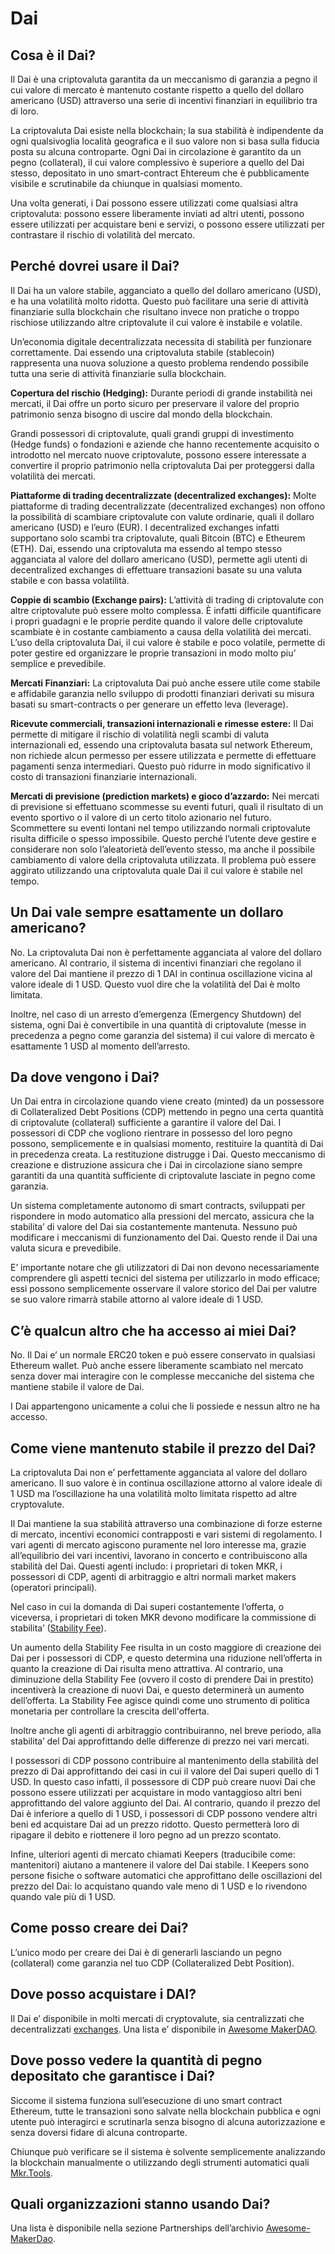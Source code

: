 # Dai

## Cosa è il Dai?

Il Dai è una criptovaluta garantita da un meccanismo di garanzia a pegno il cui valore di mercato è mantenuto costante rispetto a quello del dollaro americano \(USD\) attraverso una serie di incentivi finanziari in equilibrio tra di loro.

La criptovaluta Dai esiste nella blockchain; la sua stabilità è indipendente da ogni qualsivoglia località geografica e il suo valore non si basa sulla fiducia posta su alcuna controparte. Ogni Dai in circolazione è garantito da un pegno \(collateral\), il cui valore complessivo è superiore a quello del Dai stesso, depositato in uno smart-contract Ehtereum che è pubblicamente visibile e scrutinabile da chiunque in qualsiasi momento.

Una volta generati, i Dai possono essere utilizzati come qualsiasi altra criptovaluta: possono essere liberamente inviati ad altri utenti, possono essere utilizzati per acquistare beni e servizi, o possono essere utilizzati per contrastare il rischio di volatilità del mercato.

## Perché dovrei usare il Dai?

Il Dai ha un valore stabile, agganciato a quello del dollaro americano \(USD\), e ha una volatilità molto ridotta. Questo può facilitare una serie di attività finanziarie sulla blockchain che risultano invece non pratiche o troppo rischiose utilizzando altre criptovalute il cui valore è instabile e volatile.

Un’economia digitale decentralizzata necessita di stabilità per funzionare correttamente. Dai essendo una criptovaluta stabile \(stablecoin\) rappresenta una nuova soluzione a questo problema rendendo possibile tutta una serie di attività finanziarie sulla blockchain.

**Copertura del rischio \(Hedging\):** Durante periodi di grande instabilità nei mercati, il Dai offre un porto sicuro per preservare il valore del proprio patrimonio senza bisogno di uscire dal mondo della blockchain.

Grandi possessori di criptovalute, quali grandi gruppi di investimento \(Hedge funds\) o fondazioni e aziende che hanno recentemente acquisito o introdotto nel mercato nuove criptovalute, possono essere interessate a convertire il proprio patrimonio nella criptovaluta Dai per proteggersi dalla volatilità dei mercati.

**Piattaforme di trading decentralizzate \(decentralized exchanges\):** Molte piattaforme di trading decentralizzate \(decentralized exchanges\) non offono la possibilità di scambiare criptovalute con valute ordinarie, quali il dollaro americano \(USD\) e l’euro \(EUR\). I decentralized exchanges infatti supportano solo scambi tra criptovalute, quali Bitcoin \(BTC\) e Etheurem \(ETH\). Dai, essendo una criptovaluta ma essendo al tempo stesso agganciata al valore del dollaro americano \(USD\), permette agli utenti di decentralized exchanges di effettuare transazioni basate su una valuta stabile e con bassa volatilità.

**Coppie di scambio \(Exchange pairs\):** L’attività di trading di criptovalute con altre criptovalute può essere molto complessa. È infatti difficile quantificare i propri guadagni e le proprie perdite quando il valore delle criptovalute scambiate è in costante cambiamento a causa della volatilità dei mercati. L’uso della criptovaluta Dai, il cui valore è stabile e poco volatile, permette di poter gestire ed organizzare le proprie transazioni in modo molto piu’ semplice e prevedibile.

**Mercati Finanziari:** La criptovaluta Dai può anche essere utile come stabile e affidabile garanzia nello sviluppo di prodotti finanziari derivati su misura basati su smart-contracts o per generare un effetto leva \(leverage\).

**Ricevute commerciali, transazioni internazionali e rimesse estere:** Il Dai permette di mitigare il rischio di volatilità negli scambi di valuta internazionali ed, essendo una criptovaluta basata sul network Ethereum, non richiede alcun permesso per essere utilizzata e permette di effettuare pagamenti senza intermediari. Questo può ridurre in modo significativo il costo di transazioni finanziarie internazionali.

**Mercati di previsione \(prediction markets\) e gioco d’azzardo:** Nei mercati di previsione si effettuano scommesse su eventi futuri, quali il risultato di un evento sportivo o il valore di un certo titolo azionario nel futuro. Scommettere su eventi lontani nel tempo utilizzando normali criptovalute risulta difficile o spesso impossibile. Questo perché l’utente deve gestire e considerare non solo l’aleatorietà dell’evento stesso, ma anche il possibile cambiamento di valore della criptovaluta utilizzata. Il problema può essere aggirato utilizzando una criptovaluta quale Dai il cui valore è stabile nel tempo.

## Un Dai vale sempre esattamente un dollaro americano?

No. La criptovaluta Dai non è perfettamente agganciata al valore del dollaro americano. Al contrario, il sistema di incentivi finanziari che regolano il valore del Dai mantiene il prezzo di 1 DAI in continua oscillazione vicina al valore ideale di 1 USD. Questo vuol dire che la volatilità del Dai è molto limitata.

Inoltre, nel caso di un arresto d’emergenza \(Emergency Shutdown\) del sistema, ogni Dai è convertibile in una quantità di criptovalute \(messe in precedenza a pegno come garanzia del sistema\) il cui valore di mercato è esattamente 1 USD al momento dell’arresto.

## Da dove vengono i Dai?

Un Dai entra in circolazione quando viene creato \(minted\) da un possessore di Collateralized Debt Positions \(CDP\) mettendo in pegno una certa quantità di criptovalute \(collateral\) sufficiente a garantire il valore del Dai. I possessori di CDP che vogliono rientrare in possesso del loro pegno possono, semplicemente e in qualsiasi momento, restituire la quantità di Dai in precedenza creata. La restituzione distrugge i Dai. Questo meccanismo di creazione e distruzione assicura che i Dai in circolazione siano sempre garantiti da una quantità sufficiente di criptovalute lasciate in pegno come garanzia.

Un sistema completamente autonomo di smart contracts, sviluppati per rispondere in modo automatico alla pressioni del mercato, assicura che la stabilita’ di valore del Dai sia costantemente mantenuta. Nessuno può modificare i meccanismi di funzionamento del Dai. Questo rende il Dai una valuta sicura e prevedibile.

E’ importante notare che gli utilizzatori di Dai non devono necessariamente comprendere gli aspetti tecnici del sistema per utilizzarlo in modo efficace; essi possono semplicemente osservare il valore storico del Dai per valutre se suo valore rimarrà stabile attorno al valore ideale di 1 USD.

## C’è qualcun altro che ha accesso ai miei Dai?

No. Il Dai e’ un normale ERC20 token e può essere conservato in qualsiasi Ethereum wallet. Può anche essere liberamente scambiato nel mercato senza dover mai interagire con le complesse meccaniche del sistema che mantiene stabile il valore de Dai.

I Dai appartengono unicamente a colui che li possiede e nessun altro ne ha accesso.

## Come viene mantenuto stabile il prezzo del Dai?

La criptovaluta Dai non e’ perfettamente agganciata al valore del dollaro americano. Il suo valore è in continua oscillazione attorno al valore ideale di 1 USD ma l’oscillazione ha una volatilità molto limitata rispetto ad altre cryptovalute.

Il Dai mantiene la sua stabilità attraverso una combinazione di forze esterne di mercato, incentivi economici contrapposti e vari sistemi di regolamento. I vari agenti di mercato agiscono puramente nel loro interesse ma, grazie all’equilibrio dei vari incentivi, lavorano in concerto e contribuiscono alla stabilità del Dai. Questi agenti includo: i proprietari di token MKR, i possessori di CDP, agenti di arbitraggio e altri normali market makers \(operatori principali\).

Nel caso in cui la domanda di Dai superi costantemente l’offerta, o viceversa, i proprietari di token MKR devono modificare la commissione di stabilita’ \([Stability Fee](https://github.com/makerdao/community/blob/master/faqs/stability-fee.md#what-is-the-stability-fee)\).

Un aumento della Stability Fee risulta in un costo maggiore di creazione dei Dai per i possessori di CDP, e questo determina una riduzione nell’offerta in quanto la creazione di Dai risulta meno attrattiva. Al contrario, una diminuzione della Stability Fee \(ovvero il costo di prendere Dai in prestito\) incentiverà la creazione di nuovi Dai, e questo determinerà un aumento dell’offerta. La Stability Fee agisce quindi come uno strumento di politica monetaria per controllare la crescita dell'offerta.

Inoltre anche gli agenti di arbitraggio contribuiranno, nel breve periodo, alla stabilita’ del Dai approfittando delle differenze di prezzo nei vari mercati.

I possessori di CDP possono contribuire al mantenimento della stabilità del prezzo di Dai approfittando dei casi in cui il valore del Dai superi quello di 1 USD. In questo caso infatti, il possessore di CDP può creare nuovi Dai che possono essere utilizzati per acquistare in modo vantaggioso altri beni approfittando del valore aggiunto del Dai. Al contrario, quando il prezzo del Dai è inferiore a quello di 1 USD, i possessori di CDP possono vendere altri beni ed acquistare Dai ad un prezzo ridotto. Questo permetterà loro di ripagare il debito e riottenere il loro pegno ad un prezzo scontato.

Infine, ulteriori agenti di mercato chiamati Keepers \(traducibile come: mantenitori\) aiutano a mantenere il valore del Dai stabile. I Keepers sono persone fisiche o software automatici che approfittano delle oscillazioni del prezzo del Dai: lo acquistano quando vale meno di 1 USD e lo rivendono quando vale più di 1 USD.

## Come posso creare dei Dai?

L’unico modo per creare dei Dai è di generarli lasciando un pegno \(collateral\) come garanzia nel tuo CDP \(Collateralized Debt Position\).

## Dove posso acquistare i DAI?

Il Dai e’ disponibile in molti mercati di cryptovalute, sia centralizzati che decentralizzati [exchanges](https://coinmarketcap.com/currencies/dai/#markets). Una lista e’ disponibile in [Awesome MakerDAO](https://github.com/makerdao/awesome-makerdao#trade-your-dai).

## Dove posso vedere la quantità di pegno depositato che garantisce i Dai?

Siccome il sistema funziona sull’esecuzione di uno smart contract Ethereum, tutte le transazioni sono salvate nella blockchain pubblica e ogni utente può interagirci e scrutinarla senza bisogno di alcuna autorizzazione e senza doversi fidare di alcuna controparte.

Chiunque può verificare se il sistema è solvente semplicemente analizzando la blockchain manualmente o utilizzando degli strumenti automatici quali [Mkr.Tools](https://mkr.tools).

## Quali organizzazioni stanno usando Dai?

Una lista è disponibile nella sezione Partnerships dell’archivio [Awesome-MakerDao](https://github.com/makerdao/awesome-makerdao).

